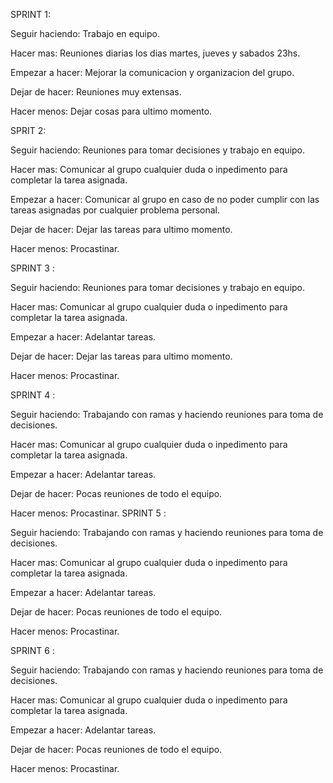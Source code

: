 SPRINT 1:

Seguir haciendo:  Trabajo en equipo.

Hacer mas: Reuniones diarias los dias martes, jueves y sabados 23hs.

Empezar a hacer: Mejorar la comunicacion y organizacion del grupo.

Dejar de hacer: Reuniones muy extensas.

Hacer menos: Dejar cosas para ultimo momento.

SPRIT 2:

Seguir haciendo:  Reuniones para tomar decisiones y trabajo en equipo.

Hacer mas: Comunicar al grupo cualquier duda o inpedimento para completar la tarea asignada.

Empezar a hacer: Comunicar al grupo en caso de no poder cumplir con las tareas asignadas por cualquier problema personal.

Dejar de hacer: Dejar las tareas para ultimo momento.

Hacer menos: Procastinar.

SPRINT 3 : 

Seguir haciendo: Reuniones para tomar decisiones y trabajo en equipo.

Hacer mas:  Comunicar al grupo cualquier duda o inpedimento para completar la tarea asignada.

Empezar a hacer: Adelantar tareas. 

Dejar de hacer: Dejar las tareas para ultimo momento.

Hacer menos: Procastinar.

SPRINT 4 : 

Seguir haciendo: Trabajando con ramas y haciendo reuniones para toma de decisiones.

Hacer mas:  Comunicar al grupo cualquier duda o inpedimento para completar la tarea asignada.

Empezar a hacer: Adelantar tareas. 

Dejar de hacer: Pocas reuniones de todo el equipo.

Hacer menos: Procastinar.
SPRINT 5 : 

Seguir haciendo: Trabajando con ramas y haciendo reuniones para toma de decisiones.

Hacer mas:  Comunicar al grupo cualquier duda o inpedimento para completar la tarea asignada.

Empezar a hacer: Adelantar tareas. 

Dejar de hacer: Pocas reuniones de todo el equipo.

Hacer menos: Procastinar.

SPRINT 6 : 

Seguir haciendo: Trabajando con ramas y haciendo reuniones para toma de decisiones.

Hacer mas:  Comunicar al grupo cualquier duda o inpedimento para completar la tarea asignada.

Empezar a hacer: Adelantar tareas. 

Dejar de hacer: Pocas reuniones de todo el equipo.

Hacer menos: Procastinar.